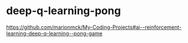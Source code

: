# deep-q-learning-pong

https://github.com/marionmck/My-Coding-Projects#ai--reinforcement-learning-deep-q-learning--pong-game
